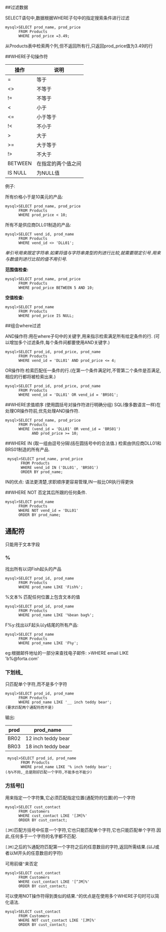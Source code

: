 ##过滤数据


SELECT语句中,数据根据WHERE子句中的指定搜索条件进行过滤

    mysql>SELECT prod_name, prod_price
          FROM Products
          WHERE prod_price =3.49;
从Products表中检索两个列,但不返回所有行,只返回prod_price值为3.49的行


##WHERE子句操作符


|          操作            |        说明           |  
| -----------------------  | --------------------  |
|          =               | 等于                  |
|          <>              | 不等于                |
|          !=              | 不等于                |
|          <               | 小于                  |
|          <=              | 小于等于              |
|          !<              | 不小于                |
|          >               | 大于                  |
|          >=              | 大于等于              |
|          !>              | 不大于                |
|          BETWEEN         | 在指定的两个值之间    |
|          IS NULL         | 为NULL值              |



例子:

所有价格小于是10美元的产品:

    mysql>SELECT prod_name, prod_price 
          FROM Products
          WHERE prod_price < 10;
          
所有不是供应商DLL01制造的产品:

    mysql>SELECT vend_id, prod_name
          FROM Products
          WHERE vend_id <> 'DLL01';
_单引号用来限定字符串.如果将值与字符串类型的列进行比较,就需要限定引号.用来与数值列进行比较的值不用引号._


**范围值检查:**
    
    mysql>SELECT prod_name, prod_price
          FROM Products
          WHERE prod_price BETWEEN 5 AND 10;

**空值检查:**

    mysql>SELECT prod_name
          FROM Products
          WHERE prod_price IS NULL;


##组合where过滤

AND操作符:用在where子句中的关键字,用来指示检索满足所有给定条件的行.
(可以增加多个过滤条件,每个条件间都要使用AND关键字.)
    
    mysql>SELECT prod_id, prod_price, prod_name
          FROM Products
          WHERE vend_id = 'DLL01' AND prod_price <= 4;

OR操作符:检索匹配任一条件的行.(在第一个条件满足时,不管第二个条件是否满足,相应的行都将被检索出来.)

    mysql>SELECT prod_id, prod_price, prod_name
          FROM Products
          WHERE vend_id = 'DLL01' OR vend_id = 'BRS01';
          
##WHERE求值顺序
(使用圆括号对操作符进行明确分组)
SQL(像多数语言一样)在处理OR操作符前,优先处理AND操作符.

    mysql>SELECT prod_name, prod_price
          FROM Products
          WHERE (vend_id = 'DLL01' OR vend_id = 'BRS01') 
                AND prod_price >= 10;
                
##WHERE IN
(取一组由逗号分隔\括在圆括号中的合法值.)
检索由供应商DLL01和BRS01制造的所有产品.

     mysql>SELECT prod_name, prod_price
           FROM Products
           WHERE vend_id IN ('DLL01', 'BRS01')
           ORDER BY prod_name;
IN的优点:
    语法更清楚,求职顺序更容易管理,IN一般比OR执行得更快
    
##WHERE NOT
否定其后所跟的任何条件.

    mysql>SELECT prod_name
          FROM Products
          WHERE NOT vend_id = 'DLL01'
          ORDER BY prod_name;
          


## 通配符
  只能用于文本字段
  
### %
    
   找出所有以词Fish起头的产品
    
    mysql>SELECT prod_id, prod_name
          FROM Products
          WHERE prod_name LIKE 'Fish%';
          
   %文本% 匹配任何位置上包含文本的值
   
    mysql>SELECT prod_id, prod_name
          FROM Products
          WHERE prod_name LIKE '%bean bag%';
          
   F%y:找出以F起头以y结尾的所有产品:
      
    mysql>SELECT prod_name
          FROM Products
          WHERE prod_name LIKE 'F%y';
         
   eg:根据邮件地址的一部分来查找电子邮件: >WHERE email LIKE 'b%@forta.com'
   

### 下划线_
   只匹配单个字符,而不是多个字符
   
    mysql>SELECT prod_id, prod_name
          FROM Products
          WHERE prod_name LIKE '__ inch teddy bear';
    (要求匹配两个通配符而不是)
   输出:
  
   | prod          | prod_name          |  
   |:-------------:|:------------------:|
   | BR02          | 12 inch teddy bear | 
   | BR03          | 18 inch teddy bear |
   

     mysql>SELECT prod_id, prod_name
           FROM Products
           WHERE prod_name LIKE '% inch teddy bear';
    (与%不同,_总是刚好匹配一个字符,不能多也不能少)
    
    
### 方括号[]
   用来指定一个字符集,它必须匹配指定位置(通配符的位置)的一个字符
   
    mysql>SELECT cust_contact
          FROM Customers
          WHERE cust_contact LIKE '[JM]%'
          ORDER BY cust_contact;
          
   `[JM]`匹配方括号中任意一个字符,它也只能匹配单个字符,它也只能匹配单个字符.因此,任何多于一个字符的名字都不匹配.
   
   `[JM]`之后的%通配符匹配第一个字符之后的任意数目的字符,返回所需结果.(以J或者以M开头的任意数目的字符)
   
   可用前缀`^`来否定
   
    mysql>SELECT cust_contact 
          FROM Customers
          WHERE cust_contact LIKE '[^JM]%'
          ORDER BY cust_contact;
          
   可以使用NOT操作符得到类似的结果.`^`的优点是在使用多个WHERE子句时可以简化语法.
   
    mysql>SELECT cust_contact
          FROM Customers
          WHERE NOT cust_contact LIKE '[JM]%'
          ORDER BY cust_contact;
    